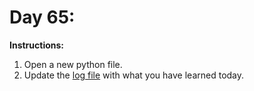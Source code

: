 # Day 65: 
**Instructions:** 
1. Open a new python file.
2. Update the [log file](../../log.md) with what you have learned today.
